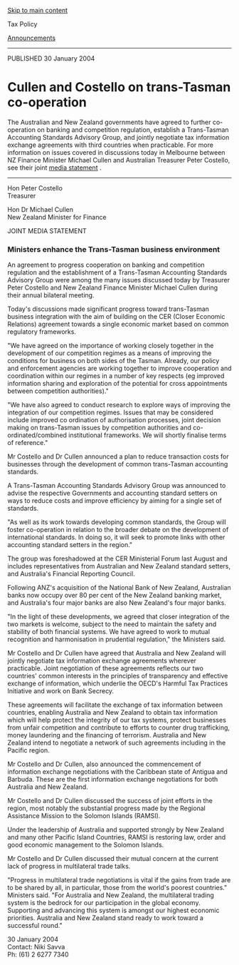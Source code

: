 [Skip to main content](#main-content-tp)

Tax Policy

[Announcements](/news#sortCriteria=%40irsctpdate%20descending&numberOfResults=25&f-tpYearFacet=2004)

* * *

PUBLISHED 30 January 2004

Cullen and Costello on trans-Tasman co-operation
================================================

The Australian and New Zealand governments have agreed to further co-operation on banking and competition regulation, establish a Trans-Tasman Accounting Standards Advisory Group, and jointly negotiate tax information exchange agreements with third countries when practicable. For more information on issues covered in discussions today in Melbourne between NZ Finance Minister Michael Cullen and Australian Treasurer Peter Costello, see their joint [media statement](/news/2004/2004-01-30-cullen-and-costello-trans-tasman-co-operation#statement)
.

* * *

Hon Peter Costello  
Treasurer

Hon Dr Michael Cullen  
New Zealand Minister for Finance

JOINT MEDIA STATEMENT

### Ministers enhance the Trans-Tasman business environment

An agreement to progress cooperation on banking and competition regulation and the establishment of a Trans-Tasman Accounting Standards Advisory Group were among the many issues discussed today by Treasurer Peter Costello and New Zealand Finance Minister Michael Cullen during their annual bilateral meeting.

Today's discussions made significant progress toward trans-Tasman business integration with the aim of building on the CER (Closer Economic Relations) agreement towards a single economic market based on common regulatory frameworks.

"We have agreed on the importance of working closely together in the development of our competition regimes as a means of improving the conditions for business on both sides of the Tasman. Already, our policy and enforcement agencies are working together to improve cooperation and coordination within our regimes in a number of key respects (eg improved information sharing and exploration of the potential for cross appointments between competition authorities)."

"We have also agreed to conduct research to explore ways of improving the integration of our competition regimes. Issues that may be considered include improved co ordination of authorisation processes, joint decision making on trans-Tasman issues by competition authorities and co-ordinated/combined institutional frameworks. We will shortly finalise terms of reference."

Mr Costello and Dr Cullen announced a plan to reduce transaction costs for businesses through the development of common trans-Tasman accounting standards.

A Trans-Tasman Accounting Standards Advisory Group was announced to advise the respective Governments and accounting standard setters on ways to reduce costs and improve efficiency by aiming for a single set of standards.

"As well as its work towards developing common standards, the Group will foster co-operation in relation to the broader debate on the development of international standards. In doing so, it will seek to promote links with other accounting standard setters in the region."

The group was foreshadowed at the CER Ministerial Forum last August and includes representatives from Australian and New Zealand standard setters, and Australia's Financial Reporting Council.

Following ANZ's acquisition of the National Bank of New Zealand, Australian banks now occupy over 80 per cent of the New Zealand banking market, and Australia's four major banks are also New Zealand's four major banks.

"In the light of these developments, we agreed that closer integration of the two markets is welcome, subject to the need to maintain the safety and stability of both financial systems. We have agreed to work to mutual recognition and harmonisation in prudential regulation," the Ministers said.

Mr Costello and Dr Cullen have agreed that Australia and New Zealand will jointly negotiate tax information exchange agreements wherever practicable. Joint negotiation of these agreements reflects our two countries' common interests in the principles of transparency and effective exchange of information, which underlie the OECD's Harmful Tax Practices Initiative and work on Bank Secrecy.

These agreements will facilitate the exchange of tax information between countries, enabling Australia and New Zealand to obtain tax information which will help protect the integrity of our tax systems, protect businesses from unfair competition and contribute to efforts to counter drug trafficking, money laundering and the financing of terrorism. Australia and New Zealand intend to negotiate a network of such agreements including in the Pacific region.

Mr Costello and Dr Cullen, also announced the commencement of information exchange negotiations with the Caribbean state of Antigua and Barbuda. These are the first information exchange negotiations for both Australia and New Zealand.

Mr Costello and Dr Cullen discussed the success of joint efforts in the region, most notably the substantial progress made by the Regional Assistance Mission to the Solomon Islands (RAMSI).

Under the leadership of Australia and supported strongly by New Zealand and many other Pacific Island Countries, RAMSI is restoring law, order and good economic management to the Solomon Islands.

Mr Costello and Dr Cullen discussed their mutual concern at the current lack of progress in multilateral trade talks.

"Progress in multilateral trade negotiations is vital if the gains from trade are to be shared by all, in particular, those from the world's poorest countries." Ministers said. "For Australia and New Zealand, the multilateral trading system is the bedrock for our participation in the global economy. Supporting and advancing this system is amongst our highest economic priorities. Australia and New Zealand stand ready to work toward a successful round."

30 January 2004  
Contact: Niki Savva  
Ph: (61) 2 6277 7340